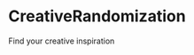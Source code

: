 # CreativeRandomization
Find your creative inspiration    

[^note]: https://main.dkr9k5rnnhkt3.amplifyapp.com

